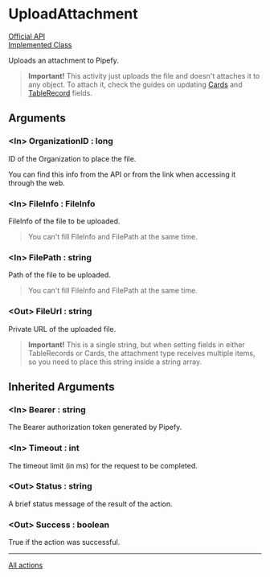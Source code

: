 # UploadAttachment

[Official API](https://developers.pipefy.com/v1.0/docs/how-to-upload-attachments-and-attach-to-a-card-record)  
[Implemented Class](../Capgemini.Pipefy/Attachment/UploadAttachment.cs)

Uploads an attachment to Pipefy.

> **Important!** This activity just uploads the file and doesn't attaches it to any object. To attach it, check the guides on updating [Cards](updateCardField.md) and [TableRecord](setTableRecordFieldValue.md) fields.

## Arguments

### &lt;In&gt; OrganizationID : long

ID of the Organization to place the file.

You can find this info from the API or from the link when accessing it through the web.

### &lt;In&gt; FileInfo : FileInfo

FileInfo of the file to be uploaded.

> You can't fill FileInfo and FilePath at the same time.

### &lt;In&gt; FilePath : string

Path of the file to be uploaded.

> You can't fill FileInfo and FilePath at the same time.

### &lt;Out&gt; FileUrl : string

Private URL of the uploaded file.

> **Important!** This is a single string, but when setting fields in either TableRecords or Cards, the attachment type receives multiple items, so you need to place this string inside a string array.

## Inherited Arguments

### &lt;In&gt; Bearer : string

The Bearer authorization token generated by Pipefy.

### &lt;In&gt; Timeout : int

The timeout limit (in ms) for the request to be completed.

### &lt;Out&gt; Status : string

A brief status message of the result of the action.

### &lt;Out&gt; Success : boolean

True if the action was successful.

---

[All actions](../README.md)